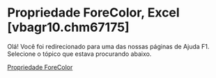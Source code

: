 
# Propriedade ForeColor, Excel [vbagr10.chm67175]

Olá! Você foi redirecionado para uma das nossas páginas de Ajuda F1. Selecione o tópico que estava procurando abaixo.

[Propriedade ForeColor](http://msdn.microsoft.com/library/1c1eb700-672e-095d-826c-28cdb7e9de40%28Office.15%29.aspx)
